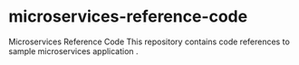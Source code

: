 # microservices-reference-code
Microservices Reference Code
This repository contains code references to sample microservices application .
